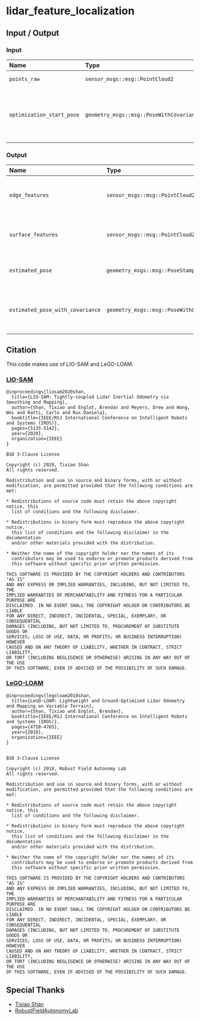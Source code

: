 # lidar_feature_localization

## Input / Output

### Input

| Name                             | Type                                            | Description                                                   |
|:---------------------------------|:------------------------------------------------|:--------------------------------------------------------------|
| `points_raw`                     | `sensor_msgs::msg::PointCloud2`                 | Rectified LiDAR scan                                          |
| `optimization_start_pose`        | `geometry_msgs::msg::PoseWithCovarianceStamped` | Prior pose obtained from other estimators such as GNSS or EKF |

### Output

| Name                             | Type                                            | Description                                               |
|:---------------------------------|:------------------------------------------------|:----------------------------------------------------------|
| `edge_features`                  | `sensor_msgs::msg::PointCloud2`                 | Edge features extracted from LiDAR scan                   |
| `surface_features`               | `sensor_msgs::msg::PointCloud2`                 | Surface features extracted from LiDAR scan                |
| `estimated_pose`                 | `geometry_msgs::msg::PoseStamped`               | Estimated LiDAR pose on the map coordinate                |
| `estimated_pose_with_covariance` | `geometry_msgs::msg::PoseWithCovarianceStamped` | Estimated LiDAR pose and covariance on the map coordinate |

## Citation

This code makes use of LIO-SAM and LeGO-LOAM.

### [LIO-SAM](https://github.com/TixiaoShan/LIO-SAM)

```
@inproceedings{liosam2020shan,
  title={LIO-SAM: Tightly-coupled Lidar Inertial Odometry via Smoothing and Mapping},
  author={Shan, Tixiao and Englot, Brendan and Meyers, Drew and Wang, Wei and Ratti, Carlo and Rus Daniela},
  booktitle={IEEE/RSJ International Conference on Intelligent Robots and Systems (IROS)},
  pages={5135-5142},
  year={2020},
  organization={IEEE}
}
```

```
BSD 3-Clause License

Copyright (c) 2020, Tixiao Shan
All rights reserved.

Redistribution and use in source and binary forms, with or without
modification, are permitted provided that the following conditions are met:

* Redistributions of source code must retain the above copyright notice, this
  list of conditions and the following disclaimer.

* Redistributions in binary form must reproduce the above copyright notice,
  this list of conditions and the following disclaimer in the documentation
  and/or other materials provided with the distribution.

* Neither the name of the copyright holder nor the names of its
  contributors may be used to endorse or promote products derived from
  this software without specific prior written permission.

THIS SOFTWARE IS PROVIDED BY THE COPYRIGHT HOLDERS AND CONTRIBUTORS "AS IS"
AND ANY EXPRESS OR IMPLIED WARRANTIES, INCLUDING, BUT NOT LIMITED TO, THE
IMPLIED WARRANTIES OF MERCHANTABILITY AND FITNESS FOR A PARTICULAR PURPOSE ARE
DISCLAIMED. IN NO EVENT SHALL THE COPYRIGHT HOLDER OR CONTRIBUTORS BE LIABLE
FOR ANY DIRECT, INDIRECT, INCIDENTAL, SPECIAL, EXEMPLARY, OR CONSEQUENTIAL
DAMAGES (INCLUDING, BUT NOT LIMITED TO, PROCUREMENT OF SUBSTITUTE GOODS OR
SERVICES; LOSS OF USE, DATA, OR PROFITS; OR BUSINESS INTERRUPTION) HOWEVER
CAUSED AND ON ANY THEORY OF LIABILITY, WHETHER IN CONTRACT, STRICT LIABILITY,
OR TORT (INCLUDING NEGLIGENCE OR OTHERWISE) ARISING IN ANY WAY OUT OF THE USE
OF THIS SOFTWARE, EVEN IF ADVISED OF THE POSSIBILITY OF SUCH DAMAGE.
```

### [LeGO-LOAM](https://github.com/RobustFieldAutonomyLab/LeGO-LOAM)

```
@inproceedings{legoloam2018shan,
  title={LeGO-LOAM: Lightweight and Ground-Optimized Lidar Odometry and Mapping on Variable Terrain},
  author={Shan, Tixiao and Englot, Brendan},
  booktitle={IEEE/RSJ International Conference on Intelligent Robots and Systems (IROS)},
  pages={4758-4765},
  year={2018},
  organization={IEEE}
}
```

```

BSD 3-Clause License

Copyright (c) 2018, Robust Field Autonomy Lab
All rights reserved.

Redistribution and use in source and binary forms, with or without
modification, are permitted provided that the following conditions are met:

* Redistributions of source code must retain the above copyright notice, this
  list of conditions and the following disclaimer.

* Redistributions in binary form must reproduce the above copyright notice,
  this list of conditions and the following disclaimer in the documentation
  and/or other materials provided with the distribution.

* Neither the name of the copyright holder nor the names of its
  contributors may be used to endorse or promote products derived from
  this software without specific prior written permission.

THIS SOFTWARE IS PROVIDED BY THE COPYRIGHT HOLDERS AND CONTRIBUTORS "AS IS"
AND ANY EXPRESS OR IMPLIED WARRANTIES, INCLUDING, BUT NOT LIMITED TO, THE
IMPLIED WARRANTIES OF MERCHANTABILITY AND FITNESS FOR A PARTICULAR PURPOSE ARE
DISCLAIMED. IN NO EVENT SHALL THE COPYRIGHT HOLDER OR CONTRIBUTORS BE LIABLE
FOR ANY DIRECT, INDIRECT, INCIDENTAL, SPECIAL, EXEMPLARY, OR CONSEQUENTIAL
DAMAGES (INCLUDING, BUT NOT LIMITED TO, PROCUREMENT OF SUBSTITUTE GOODS OR
SERVICES; LOSS OF USE, DATA, OR PROFITS; OR BUSINESS INTERRUPTION) HOWEVER
CAUSED AND ON ANY THEORY OF LIABILITY, WHETHER IN CONTRACT, STRICT LIABILITY,
OR TORT (INCLUDING NEGLIGENCE OR OTHERWISE) ARISING IN ANY WAY OUT OF THE USE
OF THIS SOFTWARE, EVEN IF ADVISED OF THE POSSIBILITY OF SUCH DAMAGE.
```

## Special Thanks

* [Tixiao Shan](https://github.com/TixiaoShan)
* [RobustFieldAutonomyLab](https://github.com/RobustFieldAutonomyLab)
